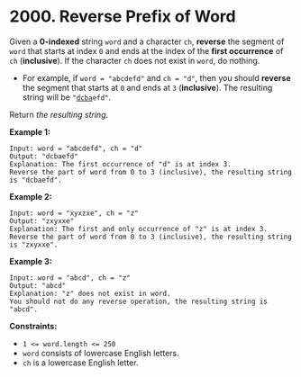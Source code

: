 # 2000. Reverse Prefix of Word

Given a **0-indexed** string `word` and a character `ch`, **reverse**
the segment of `word` that starts at index `0` and ends at the index of
the **first occurrence** of `ch` (**inclusive**). If the character `ch`
does not exist in `word`, do nothing.

- For example, if `word = "abcdefd"` and `ch = "d"`, then you should
    **reverse** the segment that starts at `0` and ends at `3`
    (**inclusive**). The resulting string will be
    `"`<u>`dcba`</u>`efd"`.

Return *the resulting string*.

**Example 1:**

    Input: word = "abcdefd", ch = "d"
    Output: "dcbaefd"
    Explanation: The first occurrence of "d" is at index 3. 
    Reverse the part of word from 0 to 3 (inclusive), the resulting string is "dcbaefd".

**Example 2:**

    Input: word = "xyxzxe", ch = "z"
    Output: "zxyxxe"
    Explanation: The first and only occurrence of "z" is at index 3.
    Reverse the part of word from 0 to 3 (inclusive), the resulting string is "zxyxxe".

**Example 3:**

    Input: word = "abcd", ch = "z"
    Output: "abcd"
    Explanation: "z" does not exist in word.
    You should not do any reverse operation, the resulting string is "abcd".

**Constraints:**

- `1 <= word.length <= 250`
- `word` consists of lowercase English letters.
- `ch` is a lowercase English letter.
